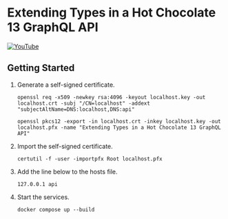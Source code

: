 ﻿# Extending Types in a Hot Chocolate 13 GraphQL API

[![YouTube](https://img.youtube.com/vi/2dCcGZWDfQ4/0.jpg)](https://www.youtube.com/watch?v=2dCcGZWDfQ4)

## Getting Started

1. Generate a self-signed certificate.
    ```shell
    openssl req -x509 -newkey rsa:4096 -keyout localhost.key -out localhost.crt -subj "/CN=localhost" -addext "subjectAltName=DNS:localhost,DNS:api"
    ```
    ```shell
    openssl pkcs12 -export -in localhost.crt -inkey localhost.key -out localhost.pfx -name "Extending Types in a Hot Chocolate 13 GraphQL API"
    ```
1. Import the self-signed certificate.
    ```shell
    certutil -f -user -importpfx Root localhost.pfx
    ```
1. Add the line below to the hosts file.
    ```text
    127.0.0.1 api
    ```
1. Start the services.
    ```shell
    docker compose up --build
    ```
